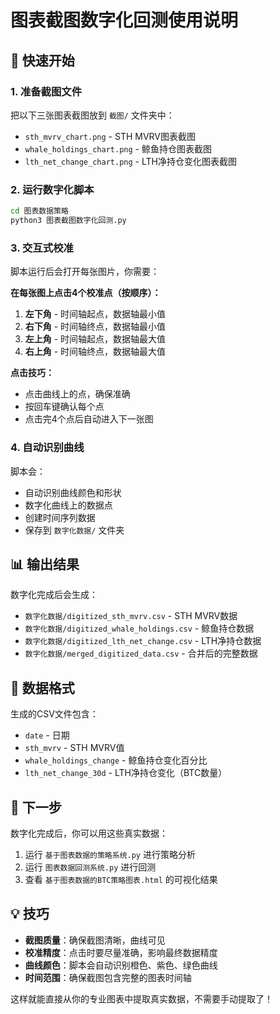 # 图表截图数字化回测使用说明

## 🎯 快速开始

### 1. 准备截图文件
把以下三张图表截图放到 `截图/` 文件夹中：

- `sth_mvrv_chart.png` - STH MVRV图表截图
- `whale_holdings_chart.png` - 鲸鱼持仓图表截图
- `lth_net_change_chart.png` - LTH净持仓变化图表截图

### 2. 运行数字化脚本
```bash
cd 图表数据策略
python3 图表截图数字化回测.py
```

### 3. 交互式校准
脚本运行后会打开每张图片，你需要：

**在每张图上点击4个校准点（按顺序）：**
1. **左下角** - 时间轴起点，数据轴最小值
2. **右下角** - 时间轴终点，数据轴最小值
3. **左上角** - 时间轴起点，数据轴最大值
4. **右上角** - 时间轴终点，数据轴最大值

**点击技巧：**
- 点击曲线上的点，确保准确
- 按回车键确认每个点
- 点击完4个点后自动进入下一张图

### 4. 自动识别曲线
脚本会：
- 自动识别曲线颜色和形状
- 数字化曲线上的数据点
- 创建时间序列数据
- 保存到 `数字化数据/` 文件夹

## 📊 输出结果

数字化完成后会生成：
- `数字化数据/digitized_sth_mvrv.csv` - STH MVRV数据
- `数字化数据/digitized_whale_holdings.csv` - 鲸鱼持仓数据
- `数字化数据/digitized_lth_net_change.csv` - LTH净持仓数据
- `数字化数据/merged_digitized_data.csv` - 合并后的完整数据

## 🎯 数据格式

生成的CSV文件包含：
- `date` - 日期
- `sth_mvrv` - STH MVRV值
- `whale_holdings_change` - 鲸鱼持仓变化百分比
- `lth_net_change_30d` - LTH净持仓变化（BTC数量）

## 🚀 下一步

数字化完成后，你可以用这些真实数据：
1. 运行 `基于图表数据的策略系统.py` 进行策略分析
2. 运行 `图表数据回测系统.py` 进行回测
3. 查看 `基于图表数据的BTC策略图表.html` 的可视化结果

## 💡 技巧

- **截图质量**：确保截图清晰，曲线可见
- **校准精度**：点击时要尽量准确，影响最终数据精度
- **曲线颜色**：脚本会自动识别橙色、紫色、绿色曲线
- **时间范围**：确保截图包含完整的图表时间轴

这样就能直接从你的专业图表中提取真实数据，不需要手动提取了！
